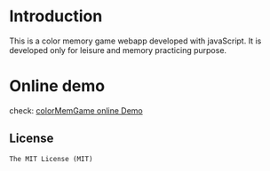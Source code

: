 # Introduction
This is a color memory game webapp developed with javaScript. It is developed only for leisure and memory practicing purpose.

# Online demo
check: [colorMemGame online Demo](http://williammer.github.io/colorMemGame)

## License
	The MIT License (MIT)